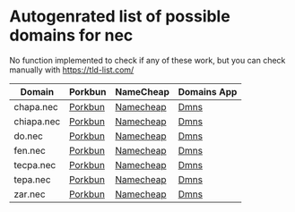 # Autogenrated list of possible domains for nec

No function implemented to check if any of these work, but you can check manually with https://tld-list.com/

| Domain | Porkbun | NameCheap | Domains App |
|---|---|---|---|
| chapa.nec | [Porkbun](https://porkbun.com/checkout/search?prb=e814663da1&tlds=&idnLanguage=&search=search&q=chapa.nec) | [Namecheap](https://www.namecheap.com/domains/registration/results/?domain=chapa.nec) | [Dmns](https://dmns.app/domains?q=chapa.nec) |
| chiapa.nec | [Porkbun](https://porkbun.com/checkout/search?prb=e814663da1&tlds=&idnLanguage=&search=search&q=chiapa.nec) | [Namecheap](https://www.namecheap.com/domains/registration/results/?domain=chiapa.nec) | [Dmns](https://dmns.app/domains?q=chiapa.nec) |
| do.nec | [Porkbun](https://porkbun.com/checkout/search?prb=e814663da1&tlds=&idnLanguage=&search=search&q=do.nec) | [Namecheap](https://www.namecheap.com/domains/registration/results/?domain=do.nec) | [Dmns](https://dmns.app/domains?q=do.nec) |
| fen.nec | [Porkbun](https://porkbun.com/checkout/search?prb=e814663da1&tlds=&idnLanguage=&search=search&q=fen.nec) | [Namecheap](https://www.namecheap.com/domains/registration/results/?domain=fen.nec) | [Dmns](https://dmns.app/domains?q=fen.nec) |
| tecpa.nec | [Porkbun](https://porkbun.com/checkout/search?prb=e814663da1&tlds=&idnLanguage=&search=search&q=tecpa.nec) | [Namecheap](https://www.namecheap.com/domains/registration/results/?domain=tecpa.nec) | [Dmns](https://dmns.app/domains?q=tecpa.nec) |
| tepa.nec | [Porkbun](https://porkbun.com/checkout/search?prb=e814663da1&tlds=&idnLanguage=&search=search&q=tepa.nec) | [Namecheap](https://www.namecheap.com/domains/registration/results/?domain=tepa.nec) | [Dmns](https://dmns.app/domains?q=tepa.nec) |
| zar.nec | [Porkbun](https://porkbun.com/checkout/search?prb=e814663da1&tlds=&idnLanguage=&search=search&q=zar.nec) | [Namecheap](https://www.namecheap.com/domains/registration/results/?domain=zar.nec) | [Dmns](https://dmns.app/domains?q=zar.nec) |
